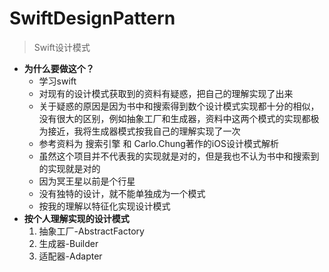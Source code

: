 # SwiftDesignPattern

>Swift设计模式
>
*  **为什么要做这个？**  
	* 学习swift
	* 对现有的设计模式获取到的资料有疑惑，把自己的理解实现了出来
	* 关于疑惑的原因是因为书中和搜索得到数个设计模式实现都十分的相似，没有很大的区别，例如抽象工厂和生成器，资料中这两个模式的实现都极为接近，我将生成器模式按我自己的理解实现了一次
	* 参考资料为 搜索引擎 和 Carlo.Chung著作的iOS设计模式解析
	* 虽然这个项目并不代表我的实现就是对的，但是我也不认为书中和搜索到的实现就是对的
	* 因为冥王星以前是个行星
	* 没有独特的设计，就不能单独成为一个模式
	* 按我的理解以特征化实现设计模式
*  **按个人理解实现的设计模式**
	1. 抽象工厂-AbstractFactory 
	2. 生成器-Builder 
	3. 适配器-Adapter 
> 
